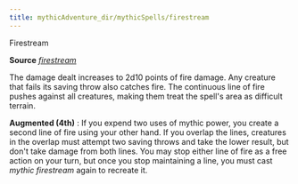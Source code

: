 ```yaml
---
title: mythicAdventure_dir/mythicSpells/firestream
---
```

Firestream

**Source** [_firestream_](advancedRaceGuid_dir/featuredRaces/ifrits#_firestream)

The damage dealt increases to 2d10 points of fire damage. Any creature that fails its saving throw also catches fire. The continuous line of fire pushes against all creatures, making them treat the spell's area as difficult terrain.

**Augmented (4th)** : If you expend two uses of mythic power, you create a second line of fire using your other hand. If you overlap the lines, creatures in the overlap must attempt two saving throws and take the lower result, but don't take damage from both lines. You may stop either line of fire as a free action on your turn, but once you stop maintaining a line, you must cast _mythic firestream_ again to recreate it.

